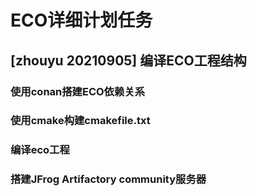 
# ECO详细计划任务

## [zhouyu 20210905] 编译ECO工程结构
### 使用conan搭建ECO依赖关系
### 使用cmake构建cmakefile.txt
### 编译eco工程
### 搭建JFrog Artifactory community服务器

